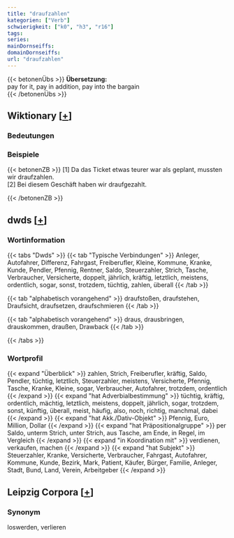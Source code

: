 ```yaml
---
title: "draufzahlen"
kategorien: ["Verb"]
schwierigkeit: ["k0", "h3", "r16"]
tags:
series:
mainDornseiffs:
domainDornseiffs:
url: "draufzahlen"
---
```


{{< betonenÜbs >}}
**Übersetzung:**  
pay for it, pay  in addition, pay into the bargain  
{{< /betonenÜbs >}}

## Wiktionary [[+](https://de.wiktionary.org/wiki/draufzahlen)]

### Bedeutungen

### Beispiele
{{< betonenZB >}}
[1] Da das Ticket etwas teurer war als geplant, mussten wir draufzahlen.  
[2] Bei diesem Geschäft haben wir draufgezahlt.  

{{< /betonenZB >}}


## dwds [[+](https://www.dwds.de/wb/draufzahlen)]

### Wortinformation
{{< tabs "Dwds" >}}
{{< tab "Typische Verbindungen" >}}
Anleger, Autofahrer, Differenz, Fahrgast, Freiberufler, Kleine, Kommune, Kranke, Kunde, Pendler, Pfennig, Rentner, Saldo, Steuerzahler, Strich, Tasche, Verbraucher, Versicherte, doppelt, jährlich, kräftig, letztlich, meistens, ordentlich, sogar, sonst, trotzdem, tüchtig, zahlen, überall
{{< /tab >}}

{{< tab "alphabetisch vorangehend" >}}
draufstoßen, draufstehen, Draufsicht, draufsetzen, draufschmieren
{{< /tab >}}

{{< tab "alphabetisch vorangehend" >}}
draus, drausbringen, drauskommen, draußen, Drawback
{{< /tab >}}

{{< /tabs >}}

### Wortprofil
{{< expand "Überblick" >}} zahlen, Strich, Freiberufler, kräftig, Saldo, Pendler, tüchtig, letztlich, Steuerzahler, meistens, Versicherte, Pfennig, Tasche, Kranke, Kleine, sogar, Verbraucher, Autofahrer, trotzdem, ordentlich {{< /expand >}}
{{< expand "hat Adverbialbestimmung" >}} tüchtig, kräftig, ordentlich, mächtig, letztlich, meistens, doppelt, jährlich, sogar, trotzdem, sonst, künftig, überall, meist, häufig, also, noch, richtig, manchmal, dabei {{< /expand >}}
{{< expand "hat Akk./Dativ-Objekt" >}} Pfennig, Euro, Million, Dollar {{< /expand >}}
{{< expand "hat Präpositionalgruppe" >}} per Saldo, unterm Strich, unter Strich, aus Tasche, am Ende, in Regel, im Vergleich {{< /expand >}}
{{< expand "in Koordination mit" >}} verdienen, verkaufen, machen {{< /expand >}}
{{< expand "hat Subjekt" >}} Steuerzahler, Kranke, Versicherte, Verbraucher, Fahrgast, Autofahrer, Kommune, Kunde, Bezirk, Mark, Patient, Käufer, Bürger, Familie, Anleger, Stadt, Bund, Land, Verein, Arbeitgeber {{< /expand >}}

## Leipzig Corpora [[+](https://corpora.uni-leipzig.de/en/res?word=draufzahlen&corpusId=deu_newscrawl-public_2018)]


### Synonym
loswerden, verlieren

